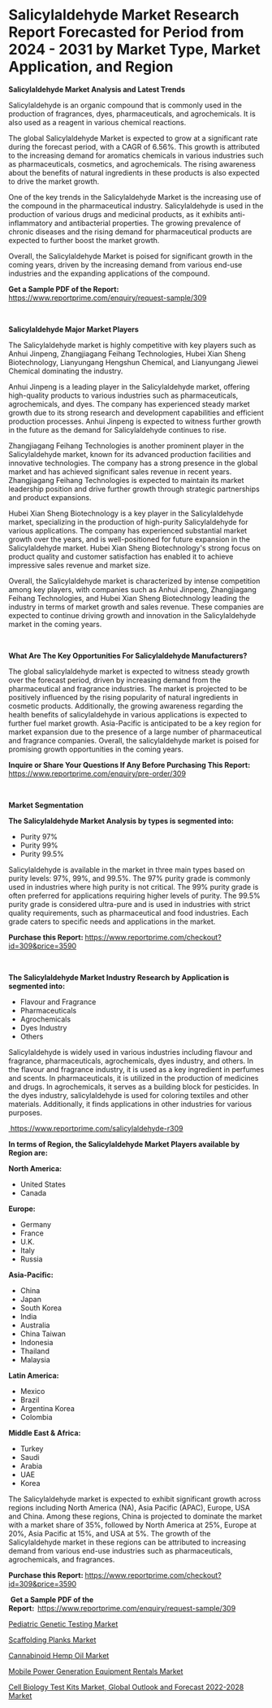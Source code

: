 <p><h1>Salicylaldehyde Market Research Report Forecasted for Period from 2024 -  2031 by Market Type, Market Application, and Region</h1></p><p><strong>Salicylaldehyde Market Analysis and Latest Trends</strong></p>
<p><p>Salicylaldehyde is an organic compound that is commonly used in the production of fragrances, dyes, pharmaceuticals, and agrochemicals. It is also used as a reagent in various chemical reactions. </p><p>The global Salicylaldehyde Market is expected to grow at a significant rate during the forecast period, with a CAGR of 6.56%. This growth is attributed to the increasing demand for aromatics chemicals in various industries such as pharmaceuticals, cosmetics, and agrochemicals. The rising awareness about the benefits of natural ingredients in these products is also expected to drive the market growth.</p><p>One of the key trends in the Salicylaldehyde Market is the increasing use of the compound in the pharmaceutical industry. Salicylaldehyde is used in the production of various drugs and medicinal products, as it exhibits anti-inflammatory and antibacterial properties. The growing prevalence of chronic diseases and the rising demand for pharmaceutical products are expected to further boost the market growth.</p><p>Overall, the Salicylaldehyde Market is poised for significant growth in the coming years, driven by the increasing demand from various end-use industries and the expanding applications of the compound.</p></p>
<p><strong>Get a Sample PDF of the Report:&nbsp;</strong> <a href="https://www.reportprime.com/enquiry/request-sample/309">https://www.reportprime.com/enquiry/request-sample/309</a></p>
<p>&nbsp;</p>
<p><strong>Salicylaldehyde Major Market Players</strong></p>
<p><p>The Salicylaldehyde market is highly competitive with key players such as Anhui Jinpeng, Zhangjiagang Feihang Technologies, Hubei Xian Sheng Biotechnology, Lianyungang Hengshun Chemical, and Lianyungang Jiewei Chemical dominating the industry. </p><p>Anhui Jinpeng is a leading player in the Salicylaldehyde market, offering high-quality products to various industries such as pharmaceuticals, agrochemicals, and dyes. The company has experienced steady market growth due to its strong research and development capabilities and efficient production processes. Anhui Jinpeng is expected to witness further growth in the future as the demand for Salicylaldehyde continues to rise.</p><p>Zhangjiagang Feihang Technologies is another prominent player in the Salicylaldehyde market, known for its advanced production facilities and innovative technologies. The company has a strong presence in the global market and has achieved significant sales revenue in recent years. Zhangjiagang Feihang Technologies is expected to maintain its market leadership position and drive further growth through strategic partnerships and product expansions.</p><p>Hubei Xian Sheng Biotechnology is a key player in the Salicylaldehyde market, specializing in the production of high-purity Salicylaldehyde for various applications. The company has experienced substantial market growth over the years, and is well-positioned for future expansion in the Salicylaldehyde market. Hubei Xian Sheng Biotechnology's strong focus on product quality and customer satisfaction has enabled it to achieve impressive sales revenue and market size.</p><p>Overall, the Salicylaldehyde market is characterized by intense competition among key players, with companies such as Anhui Jinpeng, Zhangjiagang Feihang Technologies, and Hubei Xian Sheng Biotechnology leading the industry in terms of market growth and sales revenue. These companies are expected to continue driving growth and innovation in the Salicylaldehyde market in the coming years.</p></p>
<p>&nbsp;</p>
<p><strong>What Are The Key Opportunities For Salicylaldehyde Manufacturers?</strong></p>
<p><p>The global salicylaldehyde market is expected to witness steady growth over the forecast period, driven by increasing demand from the pharmaceutical and fragrance industries. The market is projected to be positively influenced by the rising popularity of natural ingredients in cosmetic products. Additionally, the growing awareness regarding the health benefits of salicylaldehyde in various applications is expected to further fuel market growth. Asia-Pacific is anticipated to be a key region for market expansion due to the presence of a large number of pharmaceutical and fragrance companies. Overall, the salicylaldehyde market is poised for promising growth opportunities in the coming years.</p></p>
<p><strong>Inquire or Share Your Questions If Any Before Purchasing This Report:</strong> <a href="https://www.reportprime.com/enquiry/pre-order/309">https://www.reportprime.com/enquiry/pre-order/309</a></p>
<p>&nbsp;</p>
<p><strong>Market Segmentation</strong></p>
<p><strong>The Salicylaldehyde Market Analysis by types is segmented into:</strong></p>
<p><ul><li>Purity 97%</li><li>Purity 99%</li><li>Purity 99.5%</li></ul></p>
<p><p>Salicylaldehyde is available in the market in three main types based on purity levels: 97%, 99%, and 99.5%. The 97% purity grade is commonly used in industries where high purity is not critical. The 99% purity grade is often preferred for applications requiring higher levels of purity. The 99.5% purity grade is considered ultra-pure and is used in industries with strict quality requirements, such as pharmaceutical and food industries. Each grade caters to specific needs and applications in the market.</p></p>
<p><strong>Purchase this Report:&nbsp;</strong><a href="https://www.reportprime.com/checkout?id=309&price=3590">https://www.reportprime.com/checkout?id=309&price=3590</a></p>
<p>&nbsp;</p>
<p><strong>The Salicylaldehyde Market Industry Research by Application is segmented into:</strong></p>
<p><ul><li>Flavour and Fragrance</li><li>Pharmaceuticals</li><li>Agrochemicals</li><li>Dyes Industry</li><li>Others</li></ul></p>
<p><p>Salicylaldehyde is widely used in various industries including flavour and fragrance, pharmaceuticals, agrochemicals, dyes industry, and others. In the flavour and fragrance industry, it is used as a key ingredient in perfumes and scents. In pharmaceuticals, it is utilized in the production of medicines and drugs. In agrochemicals, it serves as a building block for pesticides. In the dyes industry, salicylaldehyde is used for coloring textiles and other materials. Additionally, it finds applications in other industries for various purposes.</p></p>
<p><a href="https://www.reportprime.com/salicylaldehyde-r309">&nbsp;https://www.reportprime.com/salicylaldehyde-r309</a></p>
<p><strong>In terms of Region, the Salicylaldehyde Market Players available by Region are:</strong></p>
<p>
    <p> <strong> North America: </strong>
        <ul>
            <li>United States</li>
            <li>Canada</li>
        </ul>
        </p> 
    <p> <strong> Europe: </strong>
        <ul>
            <li>Germany</li>
            <li>France</li>
            <li>U.K.</li>
            <li>Italy</li>
            <li>Russia</li>
        </ul>
        </p> 
    <p> <strong> Asia-Pacific: </strong>
        <ul>
            <li>China</li>
            <li>Japan</li>
            <li>South Korea</li>
            <li>India</li>
            <li>Australia</li>
            <li>China Taiwan</li>
            <li>Indonesia</li>
            <li>Thailand</li>
            <li>Malaysia</li>
        </ul>
        </p> 
    <p> <strong> Latin America: </strong>
        <ul>
            <li>Mexico</li>
            <li>Brazil</li>
            <li>Argentina Korea</li>
            <li>Colombia</li>
        </ul>
        </p> 
    <p> <strong> Middle East & Africa: </strong>
        <ul>
            <li>Turkey</li>
            <li>Saudi</li>
            <li>Arabia</li>
            <li>UAE</li>
            <li>Korea</li>
        </ul>
    </p>
    </p>
<p><p>The Salicylaldehyde market is expected to exhibit significant growth across regions including North America (NA), Asia Pacific (APAC), Europe, USA and China. Among these regions, China is projected to dominate the market with a market share of 35%, followed by North America at 25%, Europe at 20%, Asia Pacific at 15%, and USA at 5%. The growth of the Salicylaldehyde market in these regions can be attributed to increasing demand from various end-use industries such as pharmaceuticals, agrochemicals, and fragrances.</p></p>
<p><strong>Purchase this Report: </strong><a href="https://www.reportprime.com/checkout?id=309&price=3590">https://www.reportprime.com/checkout?id=309&price=3590</a></p>
<p>&nbsp;<strong>Get a Sample PDF of the Report:&nbsp;&nbsp;</strong><a href="https://www.reportprime.com/enquiry/request-sample/309">https://www.reportprime.com/enquiry/request-sample/309</a></p>
<p><strong></strong></p>
<p><p><a href="https://www.linkedin.com/pulse/pediatric-genetic-testing-market-analysis-report-global-insights-fw6pc">Pediatric Genetic Testing Market</a></p><p><a href="https://github.com/gulaimolin/Market-Research-Report-List-5/blob/main/scaffolding-planks-market.md">Scaffolding Planks Market</a></p><p><a href="https://www.linkedin.com/pulse/in-depth-analysis-global-cannabinoid-hemp-oil-market-scope-its-buycc">Cannabinoid Hemp Oil Market</a></p><p><a href="https://issuu.com/reportprime-2/docs/mobile-power-generation-equipment-rentals-market-s">Mobile Power Generation Equipment Rentals Market</a></p><p><a href="https://medium.com/@hernandezdorothy026/cell-biology-test-kits-market-global-outlook-and-forecast-2022-2028-market-emerging-trends-and-6c7c97eb2f73">Cell Biology Test Kits Market, Global Outlook and Forecast 2022-2028 Market</a></p></p>